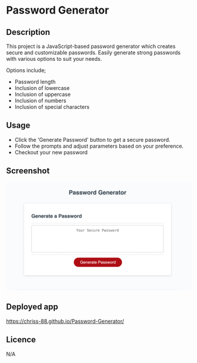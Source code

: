 # Password Generator

## Description

This project is a JavaScript-based password generator which creates secure
and customizable passwords. Easily generate strong passwords with various options
to suit your needs.

Options include;

- Password length
- Inclusion of lowercase
- Inclusion of uppercase
- Inclusion of numbers
- Inclusion of special characters

## Usage

- Click the 'Generate Password' button to get a secure password.
- Follow the prompts and adjust parameters based on your preference.
- Checkout your new password

## Screenshot

![Project screenshot](/assets/img/screenshot.png)

## Deployed app

https://chriss-88.github.io/Password-Generator/

## Licence

N/A
